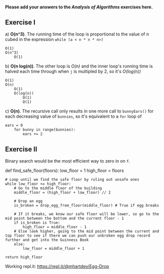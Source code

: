 #### Please add your answers to the **_Analysis of Algorithms_** exercises here.

## Exercise I

a) **O(n^3)**. The running time of the loop is proportional to the value of n cubed in the expression `while (a < n * n * n>)`

```
O(1)
O(n^3)
    O(1)
```

b) **O(n log(n))**. The other loop is _O(n)_ and the inner loop's running time is halved each time through when `j` is multipled by 2, so it's _O(log(n))_

```
O(1)
O(n)
    O(1)
    O(log(n))
        O(1)
        O(1)
```

c) **O(n)**. The recursive call only results in one more call to `bunnyEars()` for each decreasing value of `bunnies`, so it's equivalent to a `for` loop of

```
ears = 0
    for bunny in range(bunnies):
        ears += 2
```

## Exercise II

Binary search would be the most efficient way to zero in on `f`.

def find_safe_floor(floors):
low_floor = 1
high_floor = floors

    # Loop until we find the safe floor by ruling out unsafe ones
    while low_floor <= high_floor:
        # Go to the middle floor of the building
        middle_floor = (high_floor + low_floor) // 2

        # Drop an egg
        is_broken = drop_egg_from_floor(middle_floor) # True if egg breaks

        # If it breaks, we know our safe floor will be lower, so go to the mid point between the bottom and the current floor - 1
        if is_broken is True:
            high_floor = middle_floor - 1
        # Else look higher, going to the mid point between the current and top floor to see if there we can push our unbroken egg drop record further and get into the Guinness Book
        else:
            low_floor = middle_floor + 1

    return high_floor

Working repl.it: https://repl.it/@mhartdev/Egg-Drop
